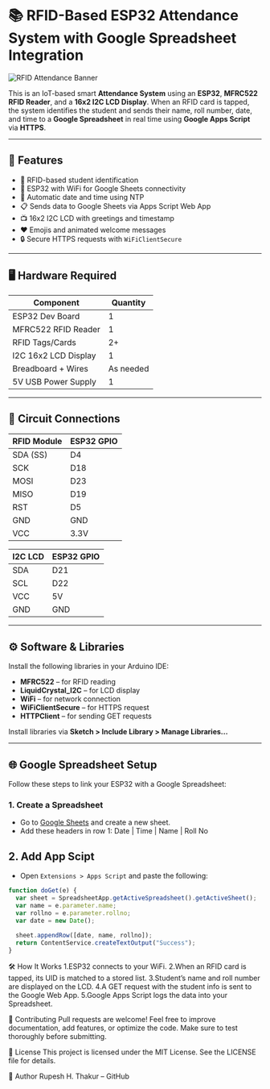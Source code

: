 # 📚 RFID-Based ESP32 Attendance System with Google Spreadsheet Integration

![RFID Attendance Banner](images/demo.gif)

This is an IoT-based smart **Attendance System** using an **ESP32**, **MFRC522 RFID Reader**, and a **16x2 I2C LCD Display**. When an RFID card is tapped, the system identifies the student and sends their name, roll number, date, and time to a **Google Spreadsheet** in real time using **Google Apps Script** via **HTTPS**.

---

## 🚀 Features

- 🛂 RFID-based student identification
- 📡 ESP32 with WiFi for Google Sheets connectivity
- 📅 Automatic date and time using NTP
- 📋 Sends data to Google Sheets via Apps Script Web App
- 📺 16x2 I2C LCD with greetings and timestamp
- ❤️ Emojis and animated welcome messages
- 🔒 Secure HTTPS requests with `WiFiClientSecure`

---

## 🖥️ Hardware Required

| Component            | Quantity |
|----------------------|----------|
| ESP32 Dev Board      | 1        |
| MFRC522 RFID Reader  | 1        |
| RFID Tags/Cards      | 2+       |
| I2C 16x2 LCD Display | 1        |
| Breadboard + Wires   | As needed |
| 5V USB Power Supply  | 1        |

---

## 🔌 Circuit Connections

| RFID Module | ESP32 GPIO |
|-------------|------------|
| SDA (SS)    | D4         |
| SCK         | D18        |
| MOSI        | D23        |
| MISO        | D19        |
| RST         | D5         |
| GND         | GND        |
| VCC         | 3.3V       |

| I2C LCD | ESP32 GPIO |
|--------|------------|
| SDA    | D21        |
| SCL    | D22        |
| VCC    | 5V         |
| GND    | GND        |

---
## ⚙️ Software & Libraries

Install the following libraries in your Arduino IDE:

- **MFRC522** – for RFID reading  
- **LiquidCrystal_I2C** – for LCD display  
- **WiFi** – for network connection  
- **WiFiClientSecure** – for HTTPS request  
- **HTTPClient** – for sending GET requests

Install libraries via **Sketch > Include Library > Manage Libraries...**

---
## 🌐 Google Spreadsheet Setup

Follow these steps to link your ESP32 with a Google Spreadsheet:

### 1. Create a Spreadsheet
- Go to [Google Sheets](https://sheets.google.com) and create a new sheet.
- Add these headers in row 1: Date | Time | Name | Roll No


## 2. Add App Scipt
- Open `Extensions > Apps Script` and paste the following:

```javascript
function doGet(e) {
  var sheet = SpreadsheetApp.getActiveSpreadsheet().getActiveSheet();
  var name = e.parameter.name;
  var rollno = e.parameter.rollno;
  var date = new Date();
  
  sheet.appendRow([date, name, rollno]);
  return ContentService.createTextOutput("Success");
}
```
🛠️ How It Works
1.ESP32 connects to your WiFi.
2.When an RFID card is tapped, its UID is matched to a stored list.
3.Student’s name and roll number are displayed on the LCD.
4.A GET request with the student info is sent to the Google Web App.
5.Google Apps Script logs the data into your Spreadsheet.

🤝 Contributing
Pull requests are welcome! Feel free to improve documentation, add features, or optimize the code. Make sure to test thoroughly before submitting.

📄 License
This project is licensed under the MIT License. See the LICENSE file for details.

💬 Author
Rupesh H. Thakur – GitHub

